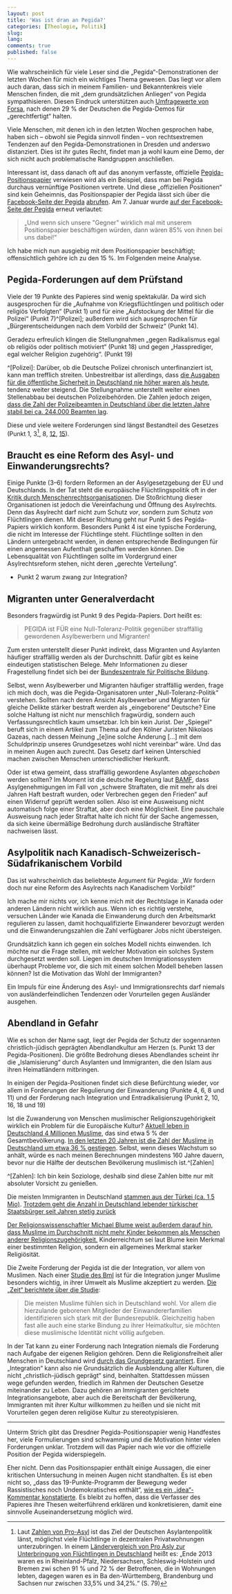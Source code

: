 ```yaml
---
layout: post
title: 'Was ist dran an Pegida?'
categories: [Theologie, Politik]
slug: 
lang: 
comments: true
published: false 
---
```


Wie wahrscheinlich für viele Leser sind die „Pegida“-Demonstrationen der letzten Wochen für mich ein wichtiges Thema gewesen. Das liegt vor allem auch daran, dass sich in meinem Familien- und Bekanntenkreis viele Menschen finden, die mit „dem grundsätzlichen Anliegen“ von Pegida sympathisieren. Diesen Eindruck unterstützen auch [Umfragewerte von Forsa](http://www.stern.de/politik/deutschland/fuer-pegida-auf-die-strasse-13-prozent-der-deutschen-wuerden-mitmarschieren-2163092.html), nach denen 29 % der Deutschen die Pegida-Demos für „gerechtfertigt“ halten.

Viele Menschen, mit denen ich in den letzten Wochen gesprochen habe, haben sich – obwohl sie Pegida sinnvoll finden – von rechtsextremen Tendenzen auf den Pegida-Demonstrationen in Dresden und anderswo distanziert. Dies ist ihr gutes Recht, findet man ja wohl kaum eine Demo, der sich nicht auch problematische Randgruppen anschließen.

Interessant ist, dass danach oft auf das anonym verfasste, offizielle [Pegida-Positionspapier](http://www.i-finger.de/pegida-positionspapier.pdf) verwiesen wird als ein Beispiel, dass man bei Pegida durchaus vernünftige Positionen vertrete. Und diese „offiziellen Positionen“ sind kein Geheimnis, das Positionspapier der Pegida lässt sich über die [Facebook-Seite der Pegida](https://www.facebook.com/pages/PEGIDA/790669100971515) [abrufen](http://www.i-finger.de/pegida-positionspapier.pdf). Am 7. Januar wurde [auf der Facebook-Seite der Pegida](https://www.facebook.com/pages/PEGIDA/790669100971515) erneut verlautet:

>„Und wenn sich unsere "Gegner" wirklich mal mit unserem Positionspapier beschäftigen würden, dann wären 85% von ihnen bei uns dabei!“

Ich habe mich nun ausgiebig mit dem Positionspapier beschäftigt; offensichtlich gehöre ich zu den 15 %. Im Folgenden meine Analyse.

## Pegida-Forderungen auf dem Prüfstand

Viele der 19 Punkte des Papieres sind wenig spektakulär. Da wird sich ausgesprochen für die „Aufnahme von Kriegsflüchtlingen und politisch oder religiös Verfolgten“ (Punkt 1) und für eine „Aufstockung der Mittel für die Polizei“ (Punkt 7)^[Polizei];  außerdem wird sich ausgesprochen für „Bürgerentscheidungen nach dem Vorbild der Schweiz“ (Punkt 14).

Geradezu erfreulich klingen die Stellungnahmen „gegen Radikalismus egal ob religiös oder politisch motiviert“ (Punkt 18) und gegen „Hassprediger, egal welcher Religion zugehörig“. (Punkt 19)

^[Polizei]: Darüber, ob die Deutsche Polizei chronisch unterfinanziert ist, kann man trefflich streiten. Unbestreitbar ist allerdings, dass [die Ausgaben für die öffentliche Sicherheit in Deutschland nie höher waren als heute](http://de.statista.com/statistik/daten/studie/4883/umfrage/bundesausgaben-fuer-die-oeffentliche-sicherheit-seit-1950-je-einwohner/), tendenz weiter steigend. Die Stellungnahme unterstellt weiter einen Stellenabbau bei deutschen Polizeibehörden. Die Zahlen jedoch zeigen, [dass die Zahl der Polizeibeamten in Deutschland über die letzten Jahre stabil bei ca. 244.000 Beamten lag](http://de.statista.com/statistik/daten/studie/156792/umfrage/anzahl-der-polizisten-in-deutschland/).

Diese und viele weitere Forderungen sind längst Bestandteil des Gesetzes (Punkt 1, 3[^Asylantenwohnungen], 8, [12](http://de.wikipedia.org/wiki/Sexuelle_Selbstbestimmung), [15](http://de.wikipedia.org/wiki/Deutscher_Rüstungsexport#Rechtlicher_Rahmen)).

[^Asylantenwohnungen]: Laut [Zahlen von Pro-Asyl]() ist das Ziel der Deutschen Asylantenpolitik länst, möglichst viele Flüchtlinge in dezentralen Privatwohnungen unterzubringen. In einem [Ländervergleich von Pro Asly zur Unterbringung von Flüchtlingen in Deutschland](http://www.proasyl.de/fileadmin/fm-dam/NEWS/2014/Laendervergleich_Unterbringung_2014-09-23_01.pdf) heißt es: „Ende 2013 waren es in Rheinland-Pfalz, Niedersachsen, Schleswig-Holstein und Bremen zwi­ schen 91 % und 72 % der Betroffenen, die in Wohnungen lebten, dagegen waren es in Ba­ den-Württemberg, Brandenburg und Sachsen nur zwischen 33,5% und 34,2%.“ (S. 79)

## Braucht es eine Reform des Asyl- und Einwanderungsrechts?

Einige Punkte (3–6) fordern Reformen an der Asylgesetzgebung der EU und Deutschlands. In der Tat steht die europäische Flüchtlingspolitik oft in der [Kritik durch Menschenrechtsorganisationen](http://www.proasyl.de/de/themen/eu-politik/detail/news/grundlegende_wende_in_der_eu_fluechtlingspolitik_gefordert). Die Stoßrichtung dieser Organisationen ist jedoch die Vereinfachung und Öffnung des Asylrechts. Denn das Asylrecht darf nicht zum Schutz *vor*, sondern zum Schutz *von* Flüchtlingen dienen. Mit dieser Richtung geht nur Punkt 5 des Pegida-Papiers wirklich konform. Besonders Punkt 4 ist eine typische Forderung, die nicht im Interesse der Flüchtlinge steht. Flüchtlinge sollten in den Ländern untergebracht werden, in denen entsprechende Bedingungen für einen angemessen Aufenthalt geschaffen werden können. Die Lebensqualität von Flüchtlingen sollte im Vordergrund einer Asylrechtsreform stehen, nicht deren „gerechte Verteilung“.

- Punkt 2 warum zwang zur Integration?

## Migranten unter Generalverdacht

Besonders fragwürdig ist Punkt 9 des Pegida-Papiers. Dort heißt es:

> PEGIDA ist FÜR eine Null-Toleranz-Politik gegenüber straffällig gewordenen Asylbewerbern und Migranten!

Zum ersten unterstellt dieser Punkt indirekt, dass Migranten und Asylanten häufiger straffällig werden als der Durchschnitt. Dafür gibt es keine eindeutigen statistischen Belege. Mehr Informationen zu dieser Fragestellung findet sich bei der [Bundeszentrale für Politische Bildung](http://www.bpb.de/politik/innenpolitik/innere-sicherheit/76639/auslaenderkriminalitaet?p=all#footnodeid1-1).

Selbst, wenn Asylbewerber und Migranten häufiger straffällig werden, frage ich mich doch, was die Pegida-Organisatoren unter „Null-Toleranz-Politik“ verstehen. Sollten nach deren Ansicht  Asylbewerber und Migranten für gleiche Delikte stärker bestraft werden als „eingeborene“ Deutsche? Eine solche Haltung ist nicht nur menschlich fragwürdig, sondern auch Verfassungsrechtlich kaum umsetzbar. Ich bin kein Jurist. Der „Spiegel“ beruft sich in einem Artikel zum Thema auf den Kölner Juristen Nikolaos Gazeas, nach dessen Meinung „[e]ine solche Änderung […] mit dem Schuldprinzip unseres Grundgesetzes wohl nicht vereinbar“ wäre. Und das in meinen Augen auch zurecht. Das Gesetz darf keinen Unterschied machen zwischen Menschen unterschiedlicher Herkunft. 

Oder ist etwa gemeint, dass straffällig gewordene Asylanten *abgeschoben* werden sollten? Im Moment ist die deutsche Regelung laut [BAMF](http://www.bamf.de/DE/Migration/AsylFluechtlinge/Asylverfahren/WiderrufRuecknahme/widerrufruecknahme-node.html), dass Asylgenehmigungen im Fall von „schwere Straftaten, die mit mehr als drei Jahren Haft bestraft wurden, oder Verbrechen gegen den Frieden“ auf einen Widerruf geprüft werden sollen. Also ist eine Ausweisung nicht automatisch folge einer Straftat, aber doch eine Möglichkeit. Eine pauschale Ausweisung nach jeder Straftat halte ich nicht für der Sache angemessen, da sich keine übermäßige Bedrohung durch ausländische Straftäter nachweisen lässt.

## Asylpolitik nach Kanadisch-Schweizerisch-Südafrikanischem Vorbild

Das ist wahrscheinlich das beliebteste Argument für Pegida: „Wir fordern doch nur eine Reform des Asylrechts nach Kanadischem Vorbild!“

Ich mache mir nichts vor, ich kenne mich mit der Rechtslage in Kanada oder anderen Ländern nicht wirklich aus. Wenn ich es richtig verstehe, versuchen Länder wie Kanada die Einwanderung durch den Arbeitsmarkt regulieren zu lassen, damit hochqualifizierte Einwanderer bevorzugt werden und die Einwanderungszahlen die Zahl verfügbarer Jobs nicht übersteigen.

Grundsätzlich kann ich gegen ein solches Modell nichts einwenden. Ich möchte nur die Frage stellen, mit welcher Motivation ein solches System durchgesetzt werden soll. Liegen im deutschen Immigrationssystem überhaupt Probleme vor, die sich mit einem solchen Modell beheben lassen können? Ist die Motivation das Wohl der Immigranten? 

Ein Impuls für eine Änderung des Asyl- und Immigrationsrechts darf niemals von ausländerfeindlichen Tendenzen oder Vorurteilen gegen Ausländer ausgehen.

## Abendland in Gefahr

Wie es schon der Name sagt, liegt der Pegida der Schutz der sogennanten christlich-jüdisch geprägten Abendlandkultur am Herzen (s. Punkt 13 der Pegida-Positionen). Die größte Bedrohung dieses Abendlandes scheint ihr die „Islamisierung“ durch Asylanten und Immigranten, die den Islam aus ihren Heimatländern mitbringen.

In einigen der Pegida-Positionen findet sich diese Befürchtung wieder, vor allem in Forderungen der Regulierung der Einwanderung (Punkte 4, 6, 8 und 11) und der Forderung nach Integration und Entradikalisierung (Punkt 2, 10, 16, 18 und 19)

Ist die Zuwanderung von Menschen muslimischer Religionszugehörigkeit wirklich ein Problem für die Europäische Kultur? [Aktuell leben in Deutschland 4 Millionen Muslime](http://de.statista.com/statistik/daten/studie/76744/umfrage/anzahl-der-muslime-in-deutschland-nach-glaubensrichtung/), das sind etwa 5 % der Gesamtbevölkerung. [In den letzten 20 Jahren ist die Zahl der Muslime in Deutschland um etwa 36 % gestiegen](http://de.statista.com/statistik/daten/studie/72321/umfrage/entwicklung-der-anzahl-der-muslime-in-deutschland-seit-1945/). Selbst, wenn dieses Wachstum so anhält, würde es nach meinen Berechnungen mindestens 160 Jahre dauern, bevor nur die Hälfte der deutschen Bevölkerung muslimisch ist.^[Zahlen]

^[Zahlen]: Ich bin kein Soziologe, deshalb sind diese Zahlen bitte nur mit absoluter Vorsicht zu genießen.

Die meisten Immigranten in Deutschland [stammen aus der Türkei (ca. 1,5 Mio)](http://de.statista.com/statistik/daten/studie/1221/umfrage/anzahl-der-auslaender-in-deutschland-nach-herkunftsland/). [Trotzdem geht die Anzahl in Deutschland lebender türkischer Staatsbürger seit Jahren stetig zurück](http://de.statista.com/statistik/daten/studie/152911/umfrage/tuerken-in-deutschland-seit-2001/)

[Der Religionswissenschaftler Michael Blume weist außerdem darauf hin, dass Muslime im Durchschnitt nicht mehr Kinder bekommen als Menschen anderer Religionszugehörigkeit.](http://www.scilogs.de/natur-des-glaubens/droht-islamisierung-abendlandes-mit-tricks/) Kinderreichtum sei laut Blume kein Merkmal einer bestimmten Religion, sondern ein allgemeines Merkmal starker Religiösität. 

Die Zweite Forderung der Pegida ist die der Integration, vor allem von Muslimen. Nach einer [Studie des BmI](http://www.bmi.bund.de/SharedDocs/Downloads/DE/Broschueren/2012/junge_muslime.html?nn=110428) ist für die Integration junger Muslime besonders wichtig, in ihrer Umwelt als Muslime akzeptiert zu werden. [Die „Zeit“ berichtete über die Studie](http://www.zeit.de/gesellschaft/zeitgeschehen/2012-03/studie-integration-muslime):

> Die meisten Muslime fühlen sich in Deutschland wohl. Vor allem die hierzulande geborenen Mitglieder der Einwandererfamilien identifizieren sich stark mit der Bundesrepublik. Gleichzeitig haben fast alle auch eine starke Bindung zu ihrer Heimatkultur, sie möchten diese muslimische Identität nicht völlig aufgeben.

In der Tat kann zu einer Forderung nach Integration niemals die Forderung nach Aufgabe der eigenen Religion gehören. Denn die Religionsfreiheit aller Menschen in Deutschland wird [durch das Grundgesetz garantiert](http://www.gesetze-im-internet.de/gg/art_4.html). Eine „Integration“ kann also nie Grundsätzlich die Ausblendung aller Kulturen, die nicht „christlich-jüdisch geprägt“ sind, beinhalten. Stattdessen müssen wege gefunden werden, friedlich im Rahmen der Deutschen Gesetze miteinander zu Leben. Dazu gehören an Immigranten gerichtete Integrationsangebote, aber auch die Bereitschaft der Bevölkerung, Immigranten mit ihrer Kultur willkommen zu heißen und sie nicht mit Vorurteilen gegen deren religiöse Kultur zu stereotypisieren.

------

Unterm Strich gibt das Dresdner Pegida-Positionspapier wenig Handfestes her, viele Formulierungen sind schwammig und die Motivation hinter vielen Forderungen unklar. Trotzdem will das Papier nach wie vor die offizielle Position der Pegida widerspiegeln.

Eher nicht. Denn das Positionspapier enthält einige Aussagen, die einer kritischen Untersuchung in meinen Augen nicht standhalten. Es ist eben nicht so, „dass das 19-Punkte-Programm der Bewegung weder Rassistisches noch Undemokratisches enthält“, [wie es ein „idea“-Kommentar konstatierte](http://www.idea.de/nachrichten/detail/gesellschaft/detail/pegida-alles-nur-verwirrte-chaoten-89099.html). Es bleibt zu hoffen, dass die Verfasser des Papieres ihre Thesen weiterführend erklären und konkretisieren, damit eine sinnvolle Auseinandersetzung möglich wird.